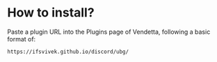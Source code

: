 # How to install?
Paste a plugin URL into the Plugins page of Vendetta, following a basic format of:

`https://ifsvivek.github.io/discord/ubg/`